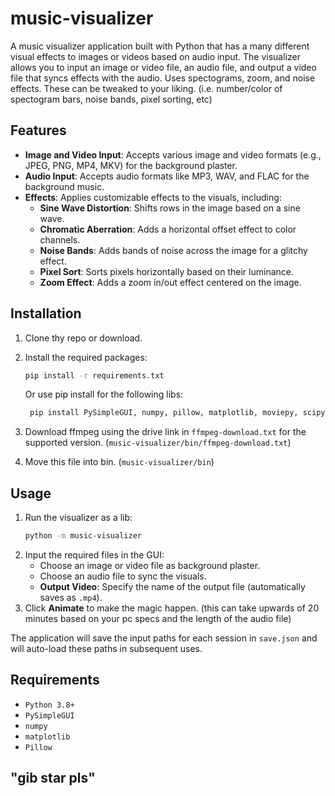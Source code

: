 # music-visualizer

A music visualizer application built with Python that has a many different visual effects to images or videos based on audio input. The visualizer allows you to input an image or video file, an audio file, and output a video file that syncs effects with the audio. Uses spectograms, zoom, and noise effects. These can be tweaked to your liking. (i.e. number/color of spectogram bars, noise bands, pixel sorting, etc)

## Features

- **Image and Video Input**: Accepts various image and video formats (e.g., JPEG, PNG, MP4, MKV) for the background plaster.
- **Audio Input**: Accepts audio formats like MP3, WAV, and FLAC for the background music.
- **Effects**: Applies customizable effects to the visuals, including:
  - **Sine Wave Distortion**: Shifts rows in the image based on a sine wave.
  - **Chromatic Aberration**: Adds a horizontal offset effect to color channels.
  - **Noise Bands**: Adds bands of noise across the image for a glitchy effect.
  - **Pixel Sort**: Sorts pixels horizontally based on their luminance.
  - **Zoom Effect**: Adds a zoom in/out effect centered on the image.

## Installation

1. Clone thy repo or download.
   
2. Install the required packages:
    ```bash
    pip install -r requirements.txt
    ```

    Or use pip install for the following libs:
   ```bash
    pip install PySimpleGUI, numpy, pillow, matplotlib, moviepy, scipy, pydub
   ```
3. Download ffmpeg using the drive link in `ffmpeg-download.txt` for the supported version. (`music-visualizer/bin/ffmpeg-download.txt`)
4. Move this file into bin. (`music-visualizer/bin`)

## Usage

1. Run the visualizer as a lib:
    ```bash
    python -m music-visualizer
    ```
2. Input the required files in the GUI:
   - Choose an image or video file as background plaster.
   - Choose an audio file to sync the visuals.
   - **Output Video**: Specify the name of the output file (automatically saves as `.mp4`).
3. Click **Animate** to make the magic happen. (this can take upwards of 20 minutes based on your pc specs and the length of the audio file)

The application will save the input paths for each session in `save.json` and will auto-load these paths in subsequent uses.

## Requirements

- `Python 3.8+`
- `PySimpleGUI`
- `numpy`
- `matplotlib`
- `Pillow`

## "gib star pls"
